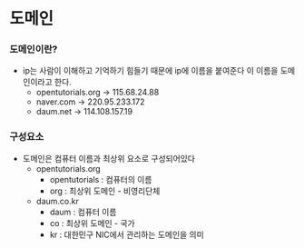 # 도메인
### 도메인이란?
+ ip는 사람이 이해하고 기억하기 힘들기 때문에 ip에 이름을 붙여준다 이 이름을 도메인이라고 한다.
    + opentutorials.org -> 115.68.24.88
    + naver.com -> 220.95.233.172
    + daum.net -> 114.108.157.19
### 구성요소
+ 도메인은 컴퓨터 이름과 최상위 요소로 구성되어있다
    + opentutorials.org
        + opentutorials : 컴퓨터의 이름
        + org : 최상위 도메인 - 비영리단체
    + daum.co.kr
        + daum : 컴퓨터 이름
        + co : 최상위 도메인 - 국가
        + kr : 대한민구 NIC에서 관리하는 도메인을 의미

